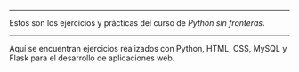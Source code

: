 ***
Estos son los ejercicios y prácticas del curso de *Python sin fronteras*.
***
Aquí se encuentran ejercicios realizados con Python, HTML, CSS, MySQL y Flask para el desarrollo de aplicaciones web.
